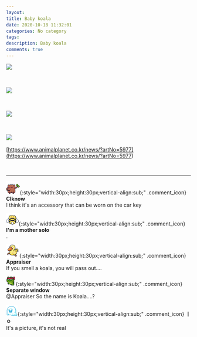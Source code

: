 ```yaml
---
layout: 
title: Baby koala
date: 2020-10-18 11:32:01
categories: No category
tags: 
description: Baby koala
comments: true
---
```


![](https://blog.kakaocdn.net/dn/dySjyr/btqK4JFB3x3/MuKbz8AIbPfUFDRhS5HGwk/img.jpg)

​

![](https://blog.kakaocdn.net/dn/bw9k7E/btqKXKT19ki/SqzBeQM4iG7ptJ6EMpOifk/img.jpg)

​

![](https://blog.kakaocdn.net/dn/cyySYi/btqK04qDL41/E0xbAm2uZE1MvD0OY3BWVK/img.jpg)

​

![](https://blog.kakaocdn.net/dn/bsEPqk/btqKXLk2ZuT/5GyGeGaZBCZ6PkoemK5sZ1/img.jpg)

[https://www.animalplanet.co.kr/news/?artNo=5977](<https://www.animalplanet.co.kr/news/?artNo=5977>)

​

* * *

![comment](/assets/character/trunk.png){:style="width:30px;height:30px;vertical-align:sub;" .comment_icon} **CIknow**  
I think it's an accessory that can be worn on the car key   
  
![comment](/assets/character/bee.png){:style="width:30px;height:30px;vertical-align:sub;" .comment_icon} **I'm a mother solo**  
.   
  
![comment](/assets/character/duck.png){:style="width:30px;height:30px;vertical-align:sub;" .comment_icon} **Appraiser**  
If you smell a koala, you will pass out....   
  
![comment](/assets/character/frog.png){:style="width:30px;height:30px;vertical-align:sub;" .comment_icon} **Separate window**  
@Appraiser So the name is Koala....?  
  
![comment](/assets/character/ghost.png){:style="width:30px;height:30px;vertical-align:sub;" .comment_icon} **ㅣㅇ**  
It's a picture, it's not real   
  

